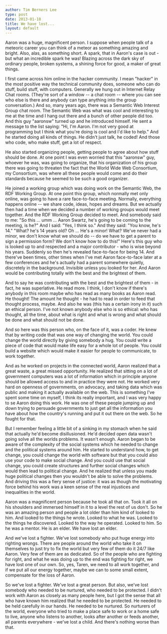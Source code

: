 ```yaml
---
author: Tim Berners Lee
type: post
date: 2013-01-18
title: We have lost...
layout: default
---
```


Aaron was a huge, magnificent person. I suppose when people talk of a meteoric career you can think of a meteor as something amazing and bright.  Also, alas, as something short.  A spark, that in Aaron's case is out - but what  an incredible spark he was!   Blazing across the dark sky of ordinary people, broken systems, a shining force for good, a maker of great things.

I first came across him online in the hacker community.   I mean "hacker" in the most positive way the technical community does, someone who can do stuff, build stuff, with computers.  Generally we hung out in Internet Relay Chat rooms. (They're sort of a window -- a chat room -- where you can see who else is there and anybody can type anything into the group conversation.)  And so, many years ago, there was a Semantic Web Interest Group chat room.  The Semantic Web was what was cool and interesting to me at the time and I hang out there and a bunch of other people did too. And this guy "aaronsw"   turned up and he introduced himself. He sent a message to the list saying: "Hi, I'm Aaron. I'm not very good at programming but I think what you're doing is cool and I'd like to help." And he started doing all kinds of things. He didn't just talk, he coded!  And those who code, who  make stuff, get a lot of respect.

He also started organizing people, getting people to agree about how stuff should be done. At one point I was even worried that this "aaronsw" guy, whoever he was, was going to organize, that his organization of his group there was going to threaten the fact that the World Wide Web Consortium, my Consortium, was where all these people would come and do their standards because he seemed to be such a good organizer.

He joined a working group which was doing work on the Semantic Web, the RDF Working Group. At one point this group, which normally met only online, was going to have a  rare face-to-face meeting.  Normally, everything happens online -- we share code, ideas, hopes and  dreams.  But we actually then had a time when we decided a number of working groups would meet together. And the RDF Working Group decided to meet. And somebody said to me: "So this … umm …  Aaron Swartz, he's going to be coming to the meeting, is he?" And I said: "Yes, I think so."  And they said: "You know, he's 14."   "What? he's 14 years old? Oh ... He's a minor! What?  We've never had a minor, we don't know what we should do --  do we have to get a parent to sign a permission form? We don't know how to do this!"  Here's this guy who is looked up to and respected and a major contributor - who is wise beyond his years. Suddenly so then he's revealed face-to-face for being 14.  And there've been times,  other times when I've met Aaron face-to-face later at a few conferences and he's actually had a parent somewhere quietly, discretely in the background.  Invisible unless you looked for her. And Aaron would be contributing totally with the best and the brightest of them.

And to say he was contributing with the best and the brightest of them -  in fact, he was superlative. He read more. I think, I don't know if there's anybody in this room maybe who has read as many books as Aaron read. He thought!  The amount he thought - he had to read in order to feed that thought process, maybe.  And also he was  (this has a certain irony in it) such an ethical person. I've not known anybody else who is so ethical: who has thought, all the time, about what is right and what is wrong and what should be done and what should not be done.

And so here was this person who, on the face of it, was a coder.  He knew that by writing code that was one way of changing the world. You could change the world directly by giving somebody a hug. You could write a piece of code that would make life easy for a whole lot of people. You could build a website which would make it easier for people to communicate, to work together.

And as he worked on projects in the connected world, Aaron realized that a great waste, a great missed opportunity.   He realized that sitting on a lot of government computers was a lot of information which in principle anyone should be allowed access to and in practice they were not.  He worked very hard on openness of governments, on advocacy, and taking data which was public and making it actually available on the web.  This is something I've spent some time on myself, I think its really important, and I was very happy to se Aaron doing this work. He was one of these people jumping up and down trying to persuade governments to just get all the information you have about how the country's running and put it out there on the web. So he fought for that.

But I remember feeling a little bit of a sinking in my stomach when he said that actually he'd become disillusioned. He'd decided open data wasn't going solve all the worlds problems. It wasn't enough.   Aaron began to be aware of the complexity of the social systems which he needed to change and the political systems around him.   He started to understand how, to get change,  you could change the world with software but that you could also use your code to make social change. And you could use that social change, you could create structures and further social changes which would then lead to political change.  And he realized that unless you made huge political changes then you wouldn't be able to solve the problems. And driving this was a fiery sense of justice: it was as though the motivating force behind his work was a keen sense of the real injustices and inequalities in the world.

Aaron was a magnificent person because he took all that on.  Took it all on his shoulders and immersed himself in it to a level the rest of us don't. So he was an amazing person and people a lot older than him kind of looked to him.  And looked to the things he wrote. Looked to what he was. Looked to the things he discovered. Looked to the way he operated. Looked to him. So he was a mentor. He is an elder. We have lost an elder.

And we've lost a fighter. We've lost somebody who put huge energy into righting wrongs. There are people around the world who take it on themselves to just try to fix the world but very few of them do it 24/7 like Aaron. Very few of them are as dedicated. So of the people who are fighting for right,  and what he was doing up to the end was fighting for right,  we have lost one of our own.  So, yes, Taren, we need to all work together, and if we put all our energy together, maybe we can to some small extent, compensate for the loss of Aaron.

So we've lost a fighter.  We've lost a great person. But also, we've lost somebody  who needed to be nurtured, who needed to be protected.   I didn't work with Aaron as closely as many people here, but I got the sense that all who have known him realized that he needed to be protected. He needed to be held carefully in our hands. He needed to be nurtured.  So nurturers of the world, everyone who tried to make a place safe to work or a home safe to live,  anyone who listens to another, looks after another or feeds another,  all parents everywhere - we've lost a child. And there's nothing worse than that.
